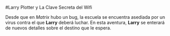 #Larry Plotter y La Clave Secreta del Wifi

Desde que en *Matrix* hubo un bug, la escuela se encuentra asediada por un virus contra el que **Larry** deberá luchar.
En esta aventura, **Larry** se enterará de nuevos detalles sobre el destino que le espera.